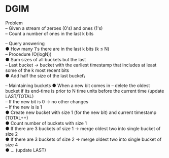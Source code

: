 # DGIM
Problem\
– Given a stream of zeroes (0's) and ones (1's)\
– Count a number of ones in the last k bits

– Query answering\
● How many 1's there are in the last k bits (k ≤ N)\
– Procedure (O(logN))\
● Sum sizes of all buckets but the last\
– Last bucket → bucket with the earliest timestamp that includes at least\
some of the k most recent bits\
● Add half the size of the last bucket\

– Maintaining buckets
● When a new bit comes in
– delete the oldest bucket if its end-time is prior to N time units before the
current time (update LAST/TOTAL)\
– If the new bit is 0 → no other changes\
– If the new is is 1\
● Create new bucket with size 1 (for the new bit) and current
timestamp (TOTAL++)\
● Count number of buckets with size 1\
● If there are 3 buckets of size 1 → merge oldest two into single
bucket of size 2\
● If there are 3 buckets of size 2 → merge oldest two into single
bucket of size 4\
● … (update LAST)